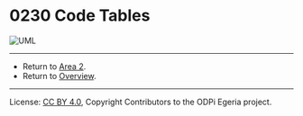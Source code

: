 <!-- SPDX-License-Identifier: CC-BY-4.0 -->
<!-- Copyright Contributors to the ODPi Egeria project. -->

# 0230 Code Tables

![UML](0230-Code-Tables.png#pagewidth)


----

* Return to [Area 2](Area-2-models.md).
* Return to [Overview](.).

----
License: [CC BY 4.0](https://creativecommons.org/licenses/by/4.0/),
Copyright Contributors to the ODPi Egeria project.